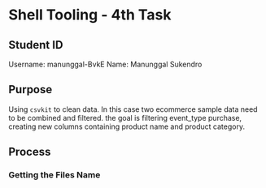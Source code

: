 # Shell Tooling - 4th Task
## Student ID
Username: manunggal-BvkE
Name: Manunggal Sukendro

## Purpose
Using `csvkit` to clean data. In this case two ecommerce sample data need to be combined and filtered. the goal is filtering event_type purchase, creating new columns containing product name and product category.

## Process
### Getting the Files Name
```

```
